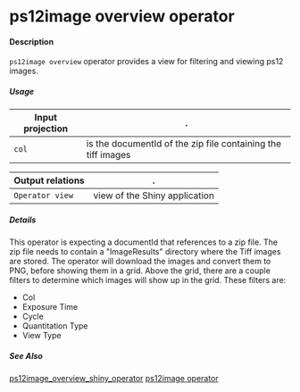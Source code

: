 # ps12image overview operator

#### Description

`ps12image overview` operator provides a view for filtering and viewing ps12 images.

##### Usage

Input projection|.
---|---
`col`           | is the documentId of the zip file containing the tiff images

Output relations|.
---|---
`Operator view` | view of the Shiny application

##### Details

This operator is expecting a documentId that references to a zip file. The zip file needs to contain a "ImageResults" directory where the Tiff images are stored. The operator will download the images and convert them to PNG, before showing them in a grid. Above the grid, there are a couple filters to determine which images will show up in the grid. These filters are:

* Col
* Exposure Time
* Cycle
* Quantitation Type
* View Type

##### See Also

[ps12image_overview_shiny_operator](https://github.com/tercen/ps12image_overview_shiny_operator)
[ps12image operator](https://github.com/tercen/ps12image_operator)

